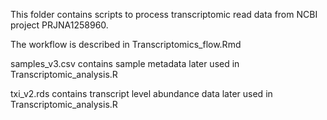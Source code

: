 This folder contains scripts to process transcriptomic read data from NCBI project PRJNA1258960.

The workflow is described in Transcriptomics_flow.Rmd


samples_v3.csv contains sample metadata later used in Transcriptomic_analysis.R

txi_v2.rds contains transcript level abundance data later used in Transcriptomic_analysis.R



